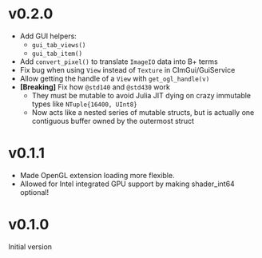 # v0.2.0

* Add GUI helpers:
  * `gui_tab_views()`
  * `gui_tab_item()`
* Add `convert_pixel()` to translate `ImageIO` data into B+ terms
* Fix bug when using `View` instead of `Texture` in CImGui/GuiService
* Allow getting the handle of a `View` with `get_ogl_handle(v)`
* **[Breaking]** Fix how `@std140` and `@std430` work
  * They must be mutable to avoid Julia JIT dying on crazy immutable types like `NTuple{16400, UInt8}`
  * Now acts like a nested series of mutable structs, but is actually one contiguous buffer owned by the outermost struct

# v0.1.1

* Made OpenGL extension loading more flexible.
* Allowed for Intel integrated GPU support by making shader_int64 optional!

# v0.1.0

Initial version